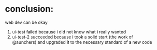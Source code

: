 # conclusion:

web dev can be okay
1. ui-test failed because i did not know what i really wanted
2. ui-test-2 succeeded because i took a solid start (the work of @aunchers) and upgraded it to the necessary standard of a new code

